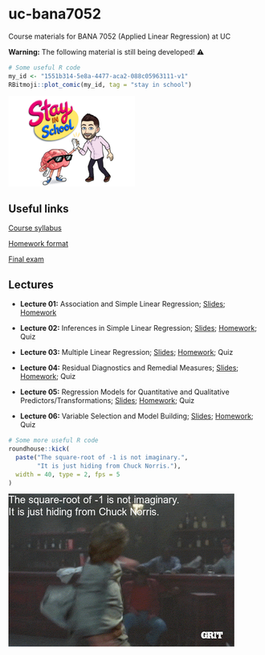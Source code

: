 uc-bana7052
===========

Course materials for BANA 7052 (Applied Linear Regression) at UC

**Warning:** The following material is still being developed! ⚠️

``` r
# Some useful R code
my_id <- "1551b314-5e8a-4477-aca2-088c05963111-v1"
RBitmoji::plot_comic(my_id, tag = "stay in school")
```

<img src="README_files/figure-markdown_github/stay-in-school-1.png" width="50%" />

Useful links
------------

[Course syllabus](https://bgreenwell.github.io/uc-bana7052/syllabus)

[Homework
format](https://bgreenwell.github.io/uc-bana7052/homework/BANA7041_HW_format.docx)

[Final exam](https://bgreenwell.github.io/uc-bana7052/final)

Lectures
--------

-   **Lecture 01:** Association and Simple Linear Regression;
    [Slides](https://bgreenwell.github.io/uc-bana7052/slides/lecture-01#1);
    [Homework](https://bgreenwell.github.io/uc-bana7052/homework/bana7052-hw1)

-   **Lecture 02:** Inferences in Simple Linear Regression;
    [Slides](https://bgreenwell.github.io/uc-bana7052/slides/lecture-02#1);
    [Homework](https://bgreenwell.github.io/uc-bana7052/homework/bana7052-hw2);
    Quiz

-   **Lecture 03:** Multiple Linear Regression;
    [Slides](https://bgreenwell.github.io/uc-bana7052/slides/lecture-03#1);
    [Homework](https://bgreenwell.github.io/uc-bana7052/homework/bana7052-hw3);
    Quiz

-   **Lecture 04:** Residual Diagnostics and Remedial Measures;
    [Slides](https://bgreenwell.github.io/uc-bana7052/slides/lecture-04#1);
    [Homework](https://bgreenwell.github.io/uc-bana7052/homework/bana7052-hw4);
    Quiz

-   **Lecture 05:** Regression Models for Quantitative and Qualitative
    Predictors/Transformations;
    [Slides](https://bgreenwell.github.io/uc-bana7052/slides/lecture-05#1);
    [Homework](https://bgreenwell.github.io/uc-bana7052/homework/bana7052-hw5);
    Quiz

-   **Lecture 06:** Variable Selection and Model Building;
    [Slides](https://bgreenwell.github.io/uc-bana7052/slides/lecture-06#1);
    [Homework](https://bgreenwell.github.io/uc-bana7052/homework/bana7052-hw6);
    Quiz

``` r
# Some more useful R code
roundhouse::kick(
  paste("The square-root of -1 is not imaginary.",
        "It is just hiding from Chuck Norris."),
  width = 40, type = 2, fps = 5
)
```

![](README_files/figure-markdown_github/roundhouse-1.gif)
